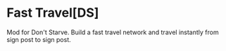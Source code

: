 # Fast Travel[DS]

Mod for Don't Starve. Build a fast travel network and travel instantly from sign post to sign post.
